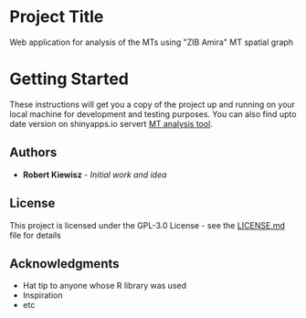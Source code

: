 # Project Title
Web application for analysis of the MTs using "ZIB Amira" MT spatial graph

# Getting Started
These instructions will get you a copy of the project up and running on your local machine for development and testing purposes. You can also find upto date version on shinyapps.io servert 
[MT analysis tool](https://kiewisz.shinyapps.io/MT_length_distribtion/).

## Authors

* **Robert Kiewisz** - *Initial work and idea*

## License

This project is licensed under the GPL-3.0 License - see the [LICENSE.md](LICENSE.md) file for details

## Acknowledgments

* Hat tip to anyone whose R library was used
* Inspiration
* etc
